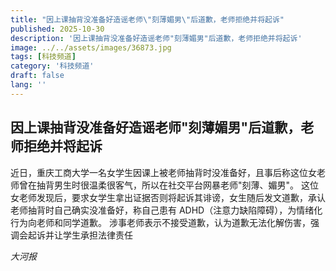 ```yaml
---
title: "因上课抽背没准备好造谣老师\"刻薄媚男\"后道歉，老师拒绝并将起诉"
published: 2025-10-30
description: '因上课抽背没准备好造谣老师"刻薄媚男"后道歉，老师拒绝并将起诉'
image: ../../assets/images/36873.jpg
tags: [科技频道]
category: '科技频道'
draft: false
lang: ''
---
```


## 因上课抽背没准备好造谣老师"刻薄媚男"后道歉，老师拒绝并将起诉

近日，重庆工商大学一名女学生因课上被老师抽背时没准备好，且事后称这位女老师曾在抽背男生时很温柔很客气，所以在社交平台网暴老师"刻薄、媚男"。
这位女老师发现后，要求女学生拿出证据否则将起诉其诽谤，女生随后发文道歉，承认老师抽背时自己确实没准备好，称自己患有 ADHD（注意力缺陷障碍），为情绪化行为向老师和同学道歉。
涉事老师表示不接受道歉，认为道歉无法化解伤害，强调会起诉并让学生承担法律责任

*大河报*
